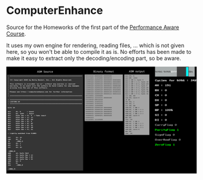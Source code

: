 # ComputerEnhance

Source for the Homeworks of the first part of the [Performance Aware Course](https://www.computerenhance.com/).

It uses my own engine for rendering, reading files, ... which is not given here, so you won't be able to compile it as is.
No efforts has been made to make it easy to extract only the decoding/encoding part, so be aware.

![plot](screenshot.png)
